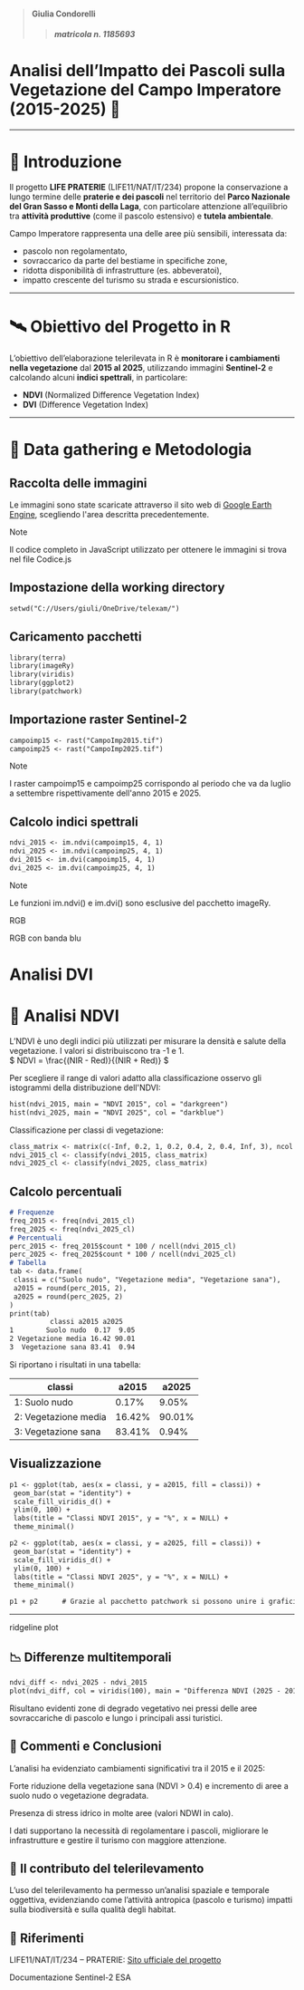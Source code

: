 > #### Giulia Condorelli
>> ##### matricola n. 1185693

# Analisi dell’Impatto dei Pascoli sulla Vegetazione del Campo Imperatore (2015-2025) 🐄

---

# 📌 Introduzione

Il progetto **LIFE PRATERIE** (LIFE11/NAT/IT/234) propone la conservazione a lungo termine delle **praterie e dei pascoli** nel territorio del **Parco Nazionale del Gran Sasso e Monti della Laga**, con particolare attenzione all’equilibrio tra **attività produttive** (come il pascolo estensivo) e **tutela ambientale**.

Campo Imperatore rappresenta una delle aree più sensibili, interessata da:

- pascolo non regolamentato,
- sovraccarico da parte del bestiame in specifiche zone,
- ridotta disponibilità di infrastrutture (es. abbeveratoi),
- impatto crescente del turismo su strada e escursionistico.

---

# 🛰️ Obiettivo del Progetto in R

L’obiettivo dell’elaborazione telerilevata in R è **monitorare i cambiamenti nella vegetazione** dal **2015 al 2025**, utilizzando immagini **Sentinel-2** e calcolando alcuni **indici spettrali**, in particolare:

- **NDVI** (Normalized Difference Vegetation Index)
- **DVI** (Difference Vegetation Index)

---

# 🧪 Data gathering e Metodologia

## Raccolta delle immagini
Le immagini sono state scaricate attraverso il sito web di [Google Earth Engine](https://earthengine.google.com/), scegliendo l'area descritta precedentemente.

> [!NOTE]
>
> Il codice completo in JavaScript utilizzato per ottenere le immagini si trova nel file Codice.js

## Impostazione della working directory
````md
setwd("C://Users/giuli/OneDrive/telexam/")
````

## Caricamento pacchetti
````md
library(terra)  
library(imageRy)  
library(viridis)  
library(ggplot2)  
library(patchwork)  
````
## Importazione raster Sentinel-2
````md
campoimp15 <- rast("CampoImp2015.tif")  
campoimp25 <- rast("CampoImp2025.tif")
 ````

> [!NOTE]
>
> I raster campoimp15 e campoimp25 corrispondo al periodo che va da luglio a settembre rispettivamente dell'anno 2015 e 2025.

## Calcolo indici spettrali
 ````md
ndvi_2015 <- im.ndvi(campoimp15, 4, 1)  
ndvi_2025 <- im.ndvi(campoimp25, 4, 1)  
dvi_2015 <- im.dvi(campoimp15, 4, 1)  
dvi_2025 <- im.dvi(campoimp25, 4, 1)
 ````
>[!NOTE]
> Le funzioni im.ndvi() e im.dvi() sono esclusive del pacchetto imageRy.

RGB

RGB con banda blu

# Analisi DVI


# 🌿 Analisi NDVI

L’NDVI è uno degli indici più utilizzati per misurare la densità e salute della vegetazione. I valori si distribuiscono tra -1 e 1.  
$` NDVI = \frac{(NIR - Red)}{(NIR + Red)} `$

Per scegliere il range di valori adatto alla classificazione osservo gli istogrammi della distribuzione  dell'NDVI:
 ````md
hist(ndvi_2015, main = "NDVI 2015", col = "darkgreen")   
hist(ndvi_2025, main = "NDVI 2025", col = "darkblue")
 ```` 

Classificazione per classi di vegetazione:
 ````md
class_matrix <- matrix(c(-Inf, 0.2, 1, 0.2, 0.4, 2, 0.4, Inf, 3), ncol = 3, byrow = TRUE)
ndvi_2015_cl <- classify(ndvi_2015, class_matrix)
ndvi_2025_cl <- classify(ndvi_2025, class_matrix)
 ````

## Calcolo percentuali
 ````md
# Frequenze
freq_2015 <- freq(ndvi_2015_cl)
freq_2025 <- freq(ndvi_2025_cl)
# Percentuali
perc_2015 <- freq_2015$count * 100 / ncell(ndvi_2015_cl)
perc_2025 <- freq_2025$count * 100 / ncell(ndvi_2025_cl)
# Tabella
tab <- data.frame(
  classi = c("Suolo nudo", "Vegetazione media", "Vegetazione sana"),
  a2015 = round(perc_2015, 2),
  a2025 = round(perc_2025, 2)
)
print(tab)
           classi a2015 a2025  
1        Suolo nudo  0.17  9.05  
2 Vegetazione media 16.42 90.01    
3  Vegetazione sana 83.41  0.94
   ````

Si riportano i risultati in una tabella:

| classi | a2015 | a2025 |
|--- |--- |--- |
|   1: Suolo nudo |  0.17%  |  9.05%  |
|   2: Vegetazione media |16.42% |90.01% |
|   3: Vegetazione sana |83.41% |0.94% |

## Visualizzazione
 ````md
p1 <- ggplot(tab, aes(x = classi, y = a2015, fill = classi)) +
  geom_bar(stat = "identity") +
  scale_fill_viridis_d() +
  ylim(0, 100) +
  labs(title = "Classi NDVI 2015", y = "%", x = NULL) +
  theme_minimal()

p2 <- ggplot(tab, aes(x = classi, y = a2025, fill = classi)) +
  geom_bar(stat = "identity") +
  scale_fill_viridis_d() +
  ylim(0, 100) +
  labs(title = "Classi NDVI 2025", y = "%", x = NULL) +
  theme_minimal()

p1 + p2      # Grazie al pacchetto patchwork si possono unire i grafici in questo modo
 ````
---

ridgeline plot

## 📉 Differenze multitemporali
````md
ndvi_diff <- ndvi_2025 - ndvi_2015  
plot(ndvi_diff, col = viridis(100), main = "Differenza NDVI (2025 - 2015)")
````
Risultano evidenti zone di degrado vegetativo nei pressi delle aree sovraccariche di pascolo e lungo i principali assi turistici.

## 📌 Commenti e Conclusioni

L’analisi ha evidenziato cambiamenti significativi tra il 2015 e il 2025:

Forte riduzione della vegetazione sana (NDVI > 0.4) e incremento di aree a suolo nudo o vegetazione degradata.

Presenza di stress idrico in molte aree (valori NDWI in calo).

I dati supportano la necessità di regolamentare i pascoli, migliorare le infrastrutture e gestire il turismo con maggiore attenzione.

## 🎯 Il contributo del telerilevamento

L’uso del telerilevamento ha permesso un’analisi spaziale e temporale oggettiva, evidenziando come l’attività antropica (pascolo e turismo) impatti sulla biodiversità e sulla qualità degli habitat.

## 📎 Riferimenti

LIFE11/NAT/IT/234 – PRATERIE: [Sito ufficiale del progetto](http://www.lifepraterie.it/pagina.php?id=11)

Documentazione Sentinel-2 ESA






